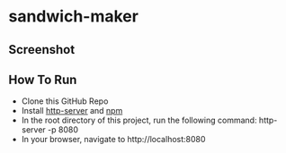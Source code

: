 # sandwich-maker

## Screenshot

## How To Run
* Clone this GitHub Repo
* Install [http-server](https://www.npmjs.com/package/http-server) and [npm](https://www.npmjs.com)
* In the root directory of this project, run the following command: http-server -p 8080
* In your browser, navigate to http://localhost:8080